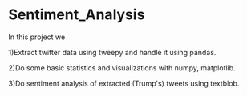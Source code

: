 # Sentiment_Analysis
In this project we 
<p>1)Extract twitter data using tweepy and handle it using pandas.</p>
<p>2)Do some basic statistics and visualizations with numpy, matplotlib.</p>
<p>3)Do sentiment analysis of extracted (Trump's) tweets using textblob.</p>
